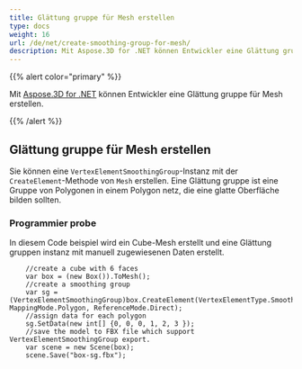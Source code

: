 ```yaml
---
title: Glättung gruppe für Mesh erstellen
type: docs
weight: 16
url: /de/net/create-smoothing-group-for-mesh/
description: Mit Aspose.3D for .NET können Entwickler eine Glättung gruppe für Mesh erstellen.
---
```

{{% alert color="primary" %}}

Mit [Aspose.3D for .NET](https://products.aspose.com/3d/net/) können Entwickler eine Glättung gruppe für Mesh erstellen.

{{% /alert %}}

##  **Glättung gruppe für Mesh erstellen**
Sie können eine `VertexElementSmoothingGroup`-Instanz mit der `CreateElement`-Methode von `Mesh` erstellen. Eine Glättung gruppe ist eine Gruppe von Polygonen in einem Polygon netz, die eine glatte Oberfläche bilden sollten.


###  **Programmier probe**
In diesem Code beispiel wird ein Cube-Mesh erstellt und eine Glättung gruppen instanz mit manuell zugewiesenen Daten erstellt.

```
	//create a cube with 6 faces
	var box = (new Box()).ToMesh();
	//create a smoothing group
	var sg = (VertexElementSmoothingGroup)box.CreateElement(VertexElementType.SmoothingGroup, MappingMode.Polygon, ReferenceMode.Direct);
	//assign data for each polygon 
	sg.SetData(new int[] {0, 0, 0, 1, 2, 3 });
	//save the model to FBX file which support VertexElementSmoothingGroup export.
	var scene = new Scene(box);
	scene.Save("box-sg.fbx");
```

